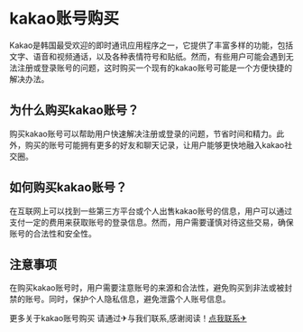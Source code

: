 # kakao账号购买

Kakao是韩国最受欢迎的即时通讯应用程序之一，它提供了丰富多样的功能，包括文字、语音和视频通话，以及各种表情符号和贴纸。然而，有些用户可能会遇到无法注册或登录账号的问题，这时购买一个现有的kakao账号可能是一个方便快捷的解决办法。

## 为什么购买kakao账号？

购买kakao账号可以帮助用户快速解决注册或登录的问题，节省时间和精力。此外，购买的账号可能拥有更多的好友和聊天记录，让用户能够更快地融入kakao社交圈。

## 如何购买kakao账号？

在互联网上可以找到一些第三方平台或个人出售kakao账号的信息，用户可以通过支付一定的费用来获取账号的登录信息。然而，用户需要谨慎对待这些交易，确保账号的合法性和安全性。

## 注意事项

在购买kakao账号时，用户需要注意账号的来源和合法性，避免购买到非法或被封禁的账号。同时，保护个人隐私信息，避免泄露个人账号信息。

更多关于kakao账号购买 请通过✈与我们联系,感谢阅读！[点我联系✈](https://vip.G208.com)